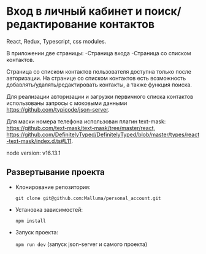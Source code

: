 # Вход в личный кабинет и поиск/редактирование контактов
React, Redux, Typescript, css modules.

В приложении две страницы:
  -Страница входа
  -Страница со списком контактов. 

Страница со списком контактов пользователя доступна только после авторизации.
На странице со списком контактов есть возможность добавлять/удалять/редактировать контакты, а также функция поиска.

Для реализации авторизации и загрузки первичного списка контактов использованы запросы с моковыми данными https://github.com/typicode/json-server.

Для маски номера телефона использован плагин text-mask: https://github.com/text-mask/text-mask/tree/master/react, https://github.com/DefinitelyTyped/DefinitelyTyped/blob/master/types/react-text-mask/index.d.ts#L11.

node version: v16.13.1 

## Развертывание проекта
+ Клонирование репозитория:

  `git clone git@github.com:Malluma/personal_account.git`
+ Установка зависимостей:

  `npm install`
+ Запуск проекта:

  `npm run dev` (запуск json-server и самого проекта)